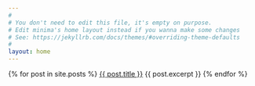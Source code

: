 ```yaml
---
#
# You don't need to edit this file, it's empty on purpose.
# Edit minima's home layout instead if you wanna make some changes
# See: https://jekyllrb.com/docs/themes/#overriding-theme-defaults
#
layout: home
---
```



{% for post in site.posts %}
    <a href="{{ post.url }}">{{ post.title }}</a>
    {{ post.excerpt }}
{% endfor %}